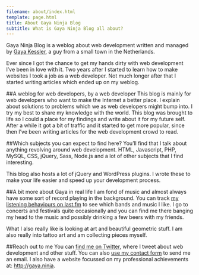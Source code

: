 ```yaml
---
filename: about/index.html
template: page.html
title: About Gaya Ninja Blog
subtitle: What is Gaya Ninja Blog all about?
---
```


Gaya Ninja Blog is a weblog about web development written and managed by [Gaya Kessler](http://gaya.ninja), a guy
from a small town in the Netherlands.

Ever since I got the chance to get my hands dirty with web development I’ve been in love with it. Two years after
I started to learn how to make websites I took a job as a web developer. Not much longer after that I started writing
articles which ended up on my weblog.

##A weblog for web developers, by a web developer
This blog is mainly for web developers who want to make the Internet a better place. I explain about solutions to
problems which we as web developers might bump into. I try my best to share my knowledge with the world. This blog
was brought to life so I could a place for my findings and write about it for my future self. After a while it got a
bit of traffic and it started to get more popular, since then I’ve been writing articles for the web development crowd
to read.

##Which subjects you can expect to find here?
You’ll find that I talk about anything revolving around web development. HTML, Javascript, PHP, MySQL, CSS, jQuery,
Sass, Node.js and a lot of other subjects that I find interesting.

This blog also hosts a lot of jQuery and WordPress plugins. I wrote these to make your life easier and speed up your
development process.

##A bit more about Gaya in real life
I am fond of music and almost always have some sort of record playing in the background. You can track [my listening
behaviours on last.fm](http://www.last.fm/user/xgayax) to see which bands and music I like. I go to concerts and
festivals quite occasionally and you can find me there banging my head to the music and possibly drinking a few beers
with my friends.

What I also really like is looking at art and beautiful geometric stuff. I am also really into tattoo art and am
collecting pieces myself.

##Reach out to me
You can [find me on Twitter](http://twitter.com/gayadesign), where I tweet about web development and other stuff.
You can also [use my contact form](/contact/) to send me an email. I also have a website focussed on my professional
achievements at: http://gaya.ninja.